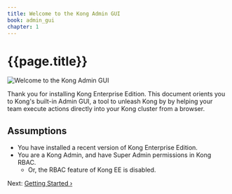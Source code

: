 ```yaml
---
title: Welcome to the Kong Admin GUI
book: admin_gui
chapter: 1
---
```


# {{page.title}}

![Welcome to the Kong Admin GUI](https://konghq.com/wp-content/uploads/2018/04/dashboard-cluster-management-2.png)

Thank you for installing Kong Enterprise Edition. This document orients you to Kong's built-in Admin GUI, a tool to unleash Kong by by helping your team execute actions directly into your Kong cluster from a browser.

## Assumptions

* You have installed a recent version of Kong Enterprise Edition.
* You are a Kong Admin, and have Super Admin permissions in Kong RBAC.
    * Or, the RBAC feature of Kong EE is disabled.

Next: [Getting Started &rsaquo;]({{page.book.next}})
